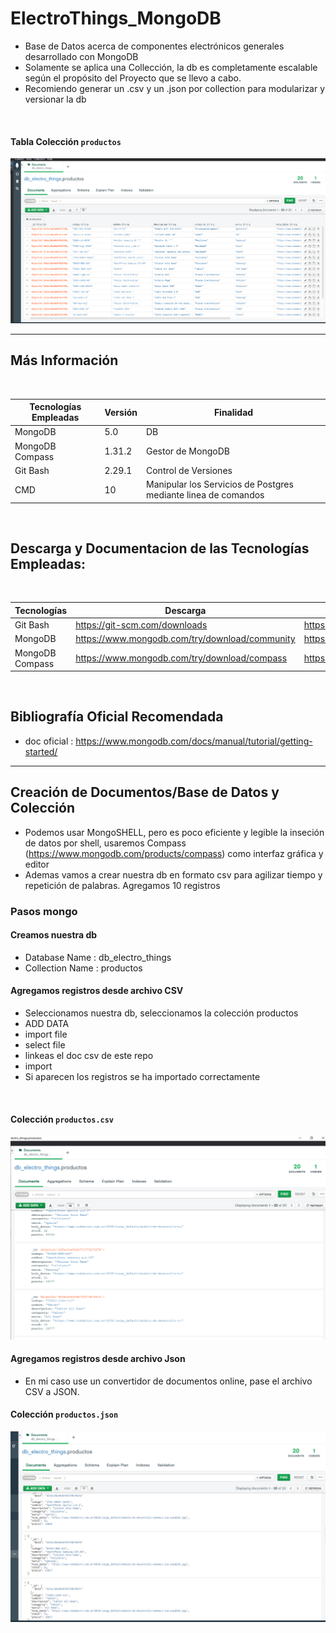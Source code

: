 # ElectroThings_MongoDB
* Base de Datos acerca de componentes electrónicos generales desarrollado con MongoDB
* Solamente se aplica una Collección, la db es completamente escalable según el propósito del Proyecto que se llevo a cabo.
* Recomiendo generar un .csv y un .json por collection para modularizar y versionar la db

</br>

#### Tabla Colección  `productos`

![Index app](https://github.com/andresWeitzel/db_ElectroThings_MongoDB/blob/master/doc/collection.table.png)





<hr>

## Más Información

</br>


| **Tecnologías Empleadas** | **Versión** | **Finalidad** |               
| ------------- | ------------- | ------------- |
| MongoDB | 5.0  | DB  |
| MongoDB Compass | 1.31.2  | Gestor de MongoDB | 
| Git Bash | 2.29.1  | Control de Versiones |
| CMD | 10 | Manipular los Servicios de Postgres mediante linea de comandos | 

</br>


## Descarga y Documentacion de las Tecnologías Empleadas:

</br>

| **Tecnologías** | **Descarga** | **Documentación** |               
| ------------- | ------------- | ------------- |
| Git Bash |  https://git-scm.com/downloads |   https://git-scm.com/docs |
| MongoDB |  https://www.mongodb.com/try/download/community  | https://www.mongodb.com/try/download/community |
| MongoDB Compass | https://www.mongodb.com/try/download/compass  | https://www.mongodb.com/try/download/compass | 

</br>

## Bibliografía Oficial Recomendada
* doc oficial : https://www.mongodb.com/docs/manual/tutorial/getting-started/




<hr>

## Creación de Documentos/Base de Datos y Colección

* Podemos usar MongoSHELL, pero es poco eficiente y legible la inseción de datos por shell, usaremos Compass (https://www.mongodb.com/products/compass) como interfaz gráfica y editor
* Ademas vamos a crear nuestra db en formato csv para agilizar tiempo y repetición de palabras. Agregamos 10 registros

### Pasos mongo

#### Creamos nuestra db
* Database Name : db_electro_things
* Collection Name : productos

#### Agregamos registros desde archivo CSV
* Seleccionamos nuestra db, seleccionamos la colección productos
* ADD DATA
* import file
* select file
* linkeas el doc csv de este repo
* import
* Si aparecen los registros se ha importado correctamente
</br>

####  Colección  `productos.csv`

![Index app](https://github.com/andresWeitzel/db_ElectroThings_MongoDB/blob/master/doc/collection.csv.png)
 

#### Agregamos registros desde archivo Json
* En mi caso use un convertidor de documentos online, pase el archivo CSV a JSON. 

####  Colección  `productos.json`

![Index app](https://github.com/andresWeitzel/db_ElectroThings_MongoDB/blob/master/doc/collection.json.png)
 

